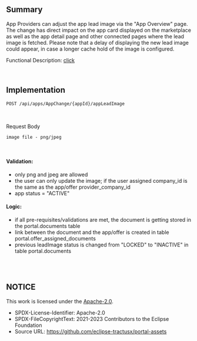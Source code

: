 ## Summary

App Providers can adjust the app lead image via the "App Overview" page.
The change has direct impact on the app card displayed on the marketplace as well as the app detail page and other connected pages where the lead image is fetched.
Please note that a delay of displaying the new lead image could appear, in case a longer cache hold of the image is configured.

Functional Description: [click](</docs/04.%20App(s)/06.%20App%20Change%20Process/02.%20Change%20App%20Lead%20Image.md>)

<br>

## Implementation

```diff
POST /api/apps/AppChange/{appId}/appLeadImage
```

<br>

Request Body

    image file - png/jpeg

<br>

#### Validation:

- only png and jpeg are allowed
- the user can only update the image; if the user assigned company_id is the same as the app/offer provider_company_id
- app status = "ACTIVE"

#### Logic:

- if all pre-requisites/validations are met, the document is getting stored in the portal.documents table
- link between the document and the app/offer is created in table portal.offer_assigned_documents
- previous leadImage status is changed from "LOCKED" to "INACTIVE" in table portal.documents

<br>
<br>

## NOTICE

This work is licensed under the [Apache-2.0](https://www.apache.org/licenses/LICENSE-2.0).

- SPDX-License-Identifier: Apache-2.0
- SPDX-FileCopyrightText: 2021-2023 Contributors to the Eclipse Foundation
- Source URL: https://github.com/eclipse-tractusx/portal-assets
